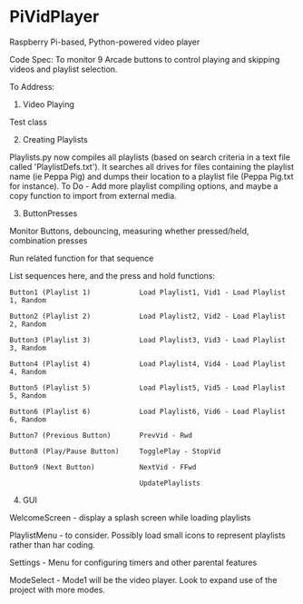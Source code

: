 # PiVidPlayer
Raspberry Pi-based, Python-powered video player

Code Spec: To monitor 9 Arcade buttons to control playing and skipping videos and playlist selection.

To Address:

1) Video Playing

Test class
  
  
2) Creating Playlists

  Playlists.py now compiles all playlists (based on search criteria in a text file called 'PlaylistDefs.txt').
  It searches all drives for files containing the playlist name (ie Peppa Pig) and dumps their location to a playlist file (Peppa Pig.txt for instance).
  To Do - Add more playlist compiling options, and maybe a copy function to import from external media.

  
3) ButtonPresses

  Monitor Buttons, debouncing, measuring whether pressed/held, combination presses
  
  Run related function for that sequence
  
  List sequences here, and the press and hold functions:
  
    Button1 (Playlist 1)            Load Playlist1, Vid1 - Load Playlist 1, Random
    
    Button2 (Playlist 2)            Load Playlist2, Vid2 - Load Playlist 2, Random
    
    Button3 (Playlist 3)            Load Playlist3, Vid3 - Load Playlist 3, Random
    
    Button4 (Playlist 4)            Load Playlist4, Vid4 - Load Playlist 4, Random
    
    Button5 (Playlist 5)            Load Playlist5, Vid5 - Load Playlist 5, Random
    
    Button6 (Playlist 6)            Load Playlist6, Vid6 - Load Playlist 6, Random
    
    Button7 (Previous Button)       PrevVid - Rwd
    
    Button8 (Play/Pause Button)     TogglePlay - StopVid
    
    Button9 (Next Button)           NextVid - FFwd
    
                                    UpdatePlaylists
                                    
                                    
4) GUI

  WelcomeScreen - display a splash screen while loading playlists
  
  PlaylistMenu - to consider. Possibly load small icons to represent playlists rather than har coding.
  
  Settings - Menu for configuring timers and other parental features
  
  ModeSelect - Mode1 will be the video player. Look to expand use of the project with more modes.
  
